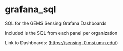 # grafana_sql

 SQL for the GEMS Sensing Grafana Dashboards
 
 Included is the SQL from each panel per organization
 
 Link to Dashboards: (https://sensing-0.msi.umn.edu/)
